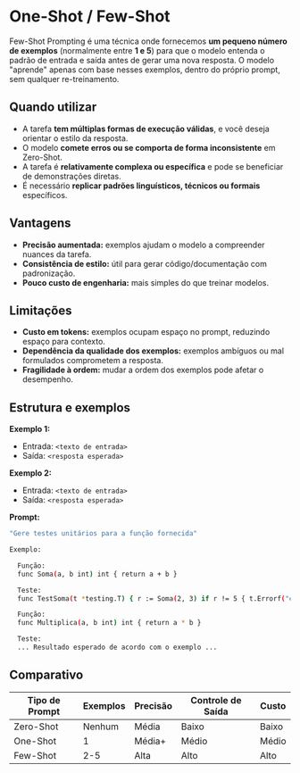 # One-Shot / Few-Shot

Few-Shot Prompting é uma técnica onde fornecemos **um pequeno número de exemplos** (normalmente entre **1 e 5**) para que o modelo entenda o padrão de entrada e saída antes de gerar uma nova resposta. O modelo "aprende" apenas com base nesses exemplos, dentro do próprio prompt, sem qualquer re-treinamento.

## Quando utilizar

- A tarefa **tem múltiplas formas de execução válidas**, e você deseja orientar o estilo da resposta.
- O modelo **comete erros ou se comporta de forma inconsistente** em Zero-Shot.
- A tarefa é **relativamente complexa ou específica** e pode se beneficiar de demonstrações diretas.
- É necessário **replicar padrões linguísticos, técnicos ou formais** específicos.

## Vantagens

- **Precisão aumentada:** exemplos ajudam o modelo a compreender nuances da tarefa.
- **Consistência de estilo:** útil para gerar código/documentação com padronização.
- **Pouco custo de engenharia:** mais simples do que treinar modelos.

## Limitações

- **Custo em tokens:** exemplos ocupam espaço no prompt, reduzindo espaço para contexto.
- **Dependência da qualidade dos exemplos:** exemplos ambíguos ou mal formulados comprometem a resposta.
- **Fragilidade à ordem:** mudar a ordem dos exemplos pode afetar o desempenho.

## Estrutura e exemplos

**Exemplo 1:**

- Entrada: `<texto de entrada>`
- Saída: `<resposta esperada>`

**Exemplo 2:**

- Entrada: `<texto de entrada>`
- Saída: `<resposta esperada>`

**Prompt:**

```bash
"Gere testes unitários para a função fornecida"

Exemplo:

  Função:
  func Soma(a, b int) int { return a + b }

  Teste:
  func TestSoma(t *testing.T) { r := Soma(2, 3) if r != 5 { t.Errorf("esperado 5, obteve %d", r) } }

  Função:
  func Multiplica(a, b int) int { return a * b }

  Teste:
  ... Resultado esperado de acordo com o exemplo ...
```

## Comparativo

| Tipo de Prompt | Exemplos | Precisão | Controle de Saída | Custo |
| -------------- | -------- | -------- | ----------------- | ----- |
| Zero-Shot      | Nenhum   | Média    | Baixo             | Baixo |
| One-Shot       | 1        | Média+   | Médio             | Médio |
| Few-Shot       | 2-5      | Alta     | Alto              | Alto  |
